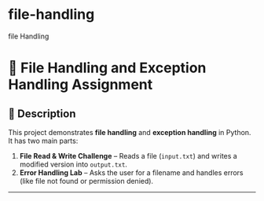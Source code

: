 # file-handling
file Handling
# 📂 File Handling and Exception Handling Assignment

## 📖 Description
This project demonstrates **file handling** and **exception handling** in Python.  
It has two main parts:
1. **File Read & Write Challenge** – Reads a file (`input.txt`) and writes a modified version into `output.txt`.
2. **Error Handling Lab** – Asks the user for a filename and handles errors (like file not found or permission denied).

---

